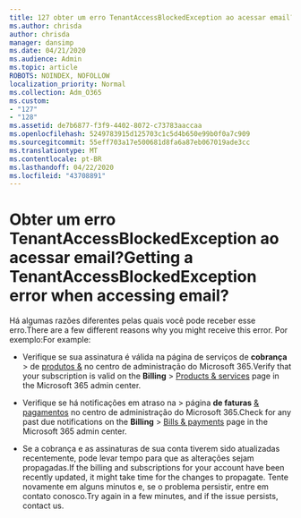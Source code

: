 ```yaml
---
title: 127 obter um erro TenantAccessBlockedException ao acessar email?
ms.author: chrisda
author: chrisda
manager: dansimp
ms.date: 04/21/2020
ms.audience: Admin
ms.topic: article
ROBOTS: NOINDEX, NOFOLLOW
localization_priority: Normal
ms.collection: Adm_O365
ms.custom:
- "127"
- "128"
ms.assetid: de7b6877-f3f9-4402-8072-c73783aaccaa
ms.openlocfilehash: 5249783915d125703c1c5d4b650e99b0f0a7c909
ms.sourcegitcommit: 55eff703a17e500681d8fa6a87eb067019ade3cc
ms.translationtype: MT
ms.contentlocale: pt-BR
ms.lasthandoff: 04/22/2020
ms.locfileid: "43708891"
---
```

# <a name="getting-a-tenantaccessblockedexception-error-when-accessing-email"></a><span data-ttu-id="bfe04-102">Obter um erro TenantAccessBlockedException ao acessar email?</span><span class="sxs-lookup"><span data-stu-id="bfe04-102">Getting a TenantAccessBlockedException error when accessing email?</span></span>

<span data-ttu-id="bfe04-103">Há algumas razões diferentes pelas quais você pode receber esse erro.</span><span class="sxs-lookup"><span data-stu-id="bfe04-103">There are a few different reasons why you might receive this error.</span></span> <span data-ttu-id="bfe04-104">Por exemplo:</span><span class="sxs-lookup"><span data-stu-id="bfe04-104">For example:</span></span>

- <span data-ttu-id="bfe04-105">Verifique se sua assinatura é válida na página de serviços de **cobrança** \> de [produtos &](https://portal.office.com/adminportal/home#/subscriptions) no centro de administração do Microsoft 365.</span><span class="sxs-lookup"><span data-stu-id="bfe04-105">Verify that your subscription is valid on the **Billing** \> [Products & services](https://portal.office.com/adminportal/home#/subscriptions) page in the Microsoft 365 admin center.</span></span>

- <span data-ttu-id="bfe04-106">Verifique se há notificações em atraso na \> página **de faturas** [& pagamentos](https://portal.office.com/adminportal/home#/billoverview) no centro de administração do Microsoft 365.</span><span class="sxs-lookup"><span data-stu-id="bfe04-106">Check for any past due notifications on the **Billing** \> [Bills & payments](https://portal.office.com/adminportal/home#/billoverview) page in the Microsoft 365 admin center.</span></span>

- <span data-ttu-id="bfe04-107">Se a cobrança e as assinaturas de sua conta tiverem sido atualizadas recentemente, pode levar tempo para que as alterações sejam propagadas.</span><span class="sxs-lookup"><span data-stu-id="bfe04-107">If the billing and subscriptions for your account have been recently updated, it might take time for the changes to propagate.</span></span> <span data-ttu-id="bfe04-108">Tente novamente em alguns minutos e, se o problema persistir, entre em contato conosco.</span><span class="sxs-lookup"><span data-stu-id="bfe04-108">Try again in a few minutes, and if the issue persists, contact us.</span></span>
